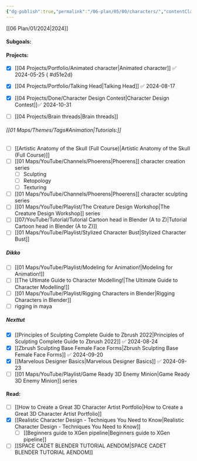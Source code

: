 ```yaml
---
{"dg-publish":true,"permalink":"/06-plan/05/00/characters/","contentClasses":"daily Wednesday page-cyan","tags":["goal"],"noteIcon":"","created":"2025-01-21T01:20:17.345+10:00","updated":"2025-01-28T04:27:39.234+10:00"}
---
```


[[06 Plan/01/2024\|2024]]
#### Subgoals:

#### Projects:
- [x] [[04 Projects/Portfolio/Animated character\|Animated character]] ✅ 2024-05-25
{ #d51e2d}

- [x] [[04 Projects/Portfolio/Talking Head\|Talking Head]] ✅ 2024-08-17
- [x] [[04 Projects/Done/Character Design Contest\|Character Design Contest]]✅ 2024-10-31
- [ ] [[04 Projects/Brain threads\|Brain threads]]
###### [[01 Maps/Themes/Tags#Animation\|Tutorials:]]
- [ ] [[Artistic Anatomy of the Skull (Full Course)\|Artistic Anatomy of the Skull (Full Course)]]
- [ ] [[01 Maps/YouTube/Channels/Phoerens\|Phoerens]] character creation series
	- [ ] Sculpting
	- [ ] Retopology
	- [ ] Texturing
- [ ] [[01 Maps/YouTube/Channels/Phoerens\|Phoerens]]  character sculpting series
- [ ] [[01 Maps/YouTube/Playlist/The Creature Design Workshop\|The Creature Design Workshop]] series
- [ ] [[07/YouTube/Tutorial/Tutorial Cartoon head in Blender (A to Z)\|Tutorial Cartoon head in Blender (A to Z)]]
- [ ] [[01 Maps/YouTube/Playlist/Stylized Character Bust\|Stylized Character Bust]]
##### Dikko
- [ ] [[01 Maps/YouTube/Playlist/Modeling for Animation!\|Modeling for Animation!]]
- [ ] [[The Ultimate Guide to Character Modelling!\|The Ultimate Guide to Character Modelling!]]
- [ ] [[01 Maps/YouTube/Playlist/Rigging Characters in Blender\|Rigging Characters in Blender]]
- [ ] rigging in maya
##### Nexttut
- [x] [[Principles of Sculpting  Complete Guide to Zbrush 2022\|Principles of Sculpting  Complete Guide to Zbrush 2022]] ✅ 2024-08-24
- [x] [[Zbrush Sculpting  Base Female Face Forms\|Zbrush Sculpting  Base Female Face Forms]] ✅ 2024-09-20
- [x] [[Marvelous Designer Basics\|Marvelous Designer Basics]] ✅ 2024-09-23
- [ ] [[01 Maps/YouTube/Playlist/Game Ready 3D Enemy Minion\|Game Ready 3D Enemy Minion]] series
#### Read:
- [ ] [[How to Create a Great 3D Character Artist Portfolio\|How to Create a Great 3D Character Artist Portfolio]]
- [x] [[Realistic Character Design - Techniques You Need to Know\|Realistic Character Design - Techniques You Need to Know]]
	- [ ] [[Beginners guide to XGen pipeline\|Beginners guide to XGen pipeline]]
- [ ] [[SPACE CADET BLENDER TUTORIAL  AENDOM\|SPACE CADET BLENDER TUTORIAL  AENDOM]]
